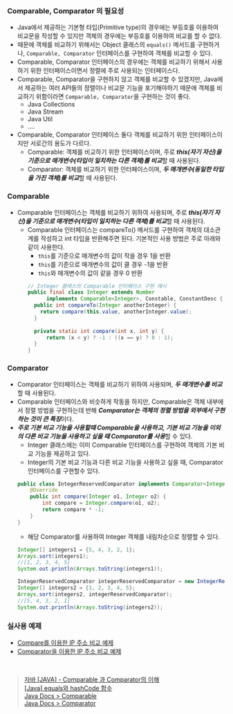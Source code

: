 ### Comparable, Comparator 의 필요성

- Java에서 제공하는 기본형 타입(Primitive type)의 경우에는 부등호를 이용하여 비교문을 작성할 수 있지만 객체의 경우에는 부등호를 이용하여 비교를 할 수 없다.
- 때문에 객체를 비교하기 위해서는 Object 클래스의 `equals()` 메서드를 구현하거나, `Comparable, Comparator` 인터페이스를 구현하여 객체를 비교할 수 있다.
- Comparable, Comparator 인터페이스의 경우에는 객체를 비교하기 위해서 사용하기 위한 인터페이스이면서 정렬에 주로 사용되는 인터페이스다.
- Comparable, Comparator을 구현하지 않고 객체를 비교할 수 있겠지만, Java에서 제공하는 여러 API들의 정렬이나 비교문 기능을 포기해야하기 때문에 객체를 비교하기 위함이라면
  `Comparable, Comparator`을 구현하는 것이 좋다.
    - Java Collections
    - Java Stream
    - Java Util
    - ....
- Comparable, Comparator 인터페이스 둘다 객체를 비교하기 위한 인터페이스이지만 서로간의 용도가 다르다.
    - Comparable: 객체를 비교하기 위한 인터페이스이며, 주로 ***this(자기 자신)을 기준으로 매개변수(타입이 일치하는 다른 객체)를 비교***할 때 사용된다.
    - Comparator: 객체를 비교하기 위한 인터페이스이며, ***두 매개변수(동일한 타입을 가진 객체)를 비교***할 때 사용된다.

### Comparable

- Comparable 인터페이스는 객체를 비교하기 위하여 사용되며, 주로 ***this(자기 자신)을 기준으로 매개변수(타입이 일치하는 다른 객체)를 비교***할 때 사용된다.
    - Comparable 인터페이스는 compareTo() 메서드를 구현하여 객체의 대소관계를 작성하고 int 타입을 반환해주면 된다. 기본적인 사용 방법은 주로 아래와 같이 사용한다.
        - `this`를 기준으로 매개변수의 값이 작을 경우 1을 반환
        - `this`를 기준으로 매개변수의 값이 클 경우 -1을 반환
        - `this`와 매개변수의 값이 같을 경우 0 반환
      ```java
      // Integer 클래스의 Comparable 인터페이스 구현 예시
      public final class Integer extends Number
            implements Comparable<Integer>, Constable, ConstantDesc {
        public int compareTo(Integer anotherInteger) {
          return compare(this.value, anotherInteger.value);
        }
        
        private static int compare(int x, int y) {
            return (x < y) ? -1 : ((x == y) ? 0 : 1);
        }
      }
      ```

### Comparator

- Comparator 인터페이스는 객체를 비교하기 위하여 사용되며, ***두 매개변수를 비교***할 때 사용된다.
- Comparable 인터페이스와 비슷하게 작동을 하지만, Comparable은 객체 내부에서 정렬 방법을 구현하는데 반해 ***Comparator는 객체의 정렬 방법을 외부에서 구현하는 것이 큰 특징***이다.
- ***주로 기본 비교 기능을 사용할때 Comparable을 사용하고, 기본 비교 기능을 이외의 다른 비교 기능을 사용하고 싶을 때 Comparator를 사용***할 수 있다.
    - Integer 클래스에는 이미 Comparable 인터페이스를 구현하여 객체의 기본 비교 기능을 제공하고 있다.
    - Integer의 기본 비교 기능과 다른 비교 기능을 사용하고 싶을 때, Comparator 인터페이스를 구현할수 있다.
  ```java
  public class IntegerReservedComparator implements Comparator<Integer> {
      @Override
      public int compare(Integer o1, Integer o2) {
          int compare = Integer.compare(o1, o2);
          return compare * -1;
      }
  }
  ```
    - 해당 Comparator를 사용하여 Integer 객체를 내림차순으로 정렬할 수 있다.
  ```java
  Integer[] integers1 = {5, 4, 3, 2, 1};
  Arrays.sort(integers1);
  //[1, 2, 3, 4, 5]
  System.out.println(Arrays.toString(integers1));

  IntegerReservedComparator integerReservedComparator = new IntegerReservedComparator();
  Integer[] integers2 = {1, 2, 3, 4, 5};
  Arrays.sort(integers2, integerReservedComparator);
  //[5, 4, 3, 2, 1]
  System.out.println(Arrays.toString(integers2)); 
  ```

### 실사용 예제

- [Compare를 이용한 IP 주소 비교 예제](../src/main/java/org/example/api/compare/CompareMain.java)
- [Comparator을 이용한 IP 주소 비교 예제](../src/main/java/org/example/api/comparator/ComparatorMain.java)

<br/>

> [자바 [JAVA] - Comparable 과 Comparator의 이해](https://st-lab.tistory.com/243) <br/>
> [[Java] equals와 hashCode 함수](https://mangkyu.tistory.com/101) <br/>
> [Java Docs > Comparable](https://docs.oracle.com/javase/8/docs/api/java/lang/Comparable.html#method.summary) <br/>
> [Java Docs > Comparator](https://docs.oracle.com/javase/8/docs/api/java/util/Comparator.html#method.summary) <br/>